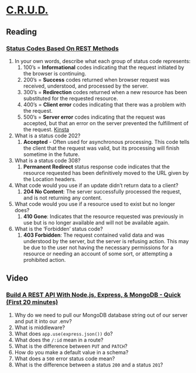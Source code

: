# [C.R.U.D.](https://en.wikipedia.org/wiki/C.H.U.D.)

## Reading

### [Status Codes Based On REST Methods](https://www.moesif.com/blog/technical/api-design/Which-HTTP-Status-Code-To-Use-For-Every-CRUD-App/)

1. In your own words, describe what each group of status code represents:
    1. 100’s = **Informational** codes indicating that the request initiated by the browser is continuing.
    2. 200’s = **Success** codes returned when browser request was received, understood, and processed by the server.
    3. 300’s = **Redirection** codes returned when a new resource has been substituted for the requested resource.
    4. 400’s = **Client error** codes indicating that there was a problem with the request.
    5. 500’s = **Server error** codes indicating that the request was accepted, but that an error on the server prevented the fulfillment of the request. [Kinsta](https://kinsta.com/blog/http-status-codes/)
2. What is a status code 202?
    1. **Accepted** - Often used for asynchronous processing. This code tells the client that the request was valid, but its processing will finish sometime in the future.
3. What is a status code 308?
    1. **Permanent Redirect** status response code indicates that the resource requested has been definitively moved to the URL given by the Location headers.
4. What code would you use if an update didn’t return data to a client?
    1. **204 No Content**: The server successfully processed the request, and is not returning any content.
5. What code would you use if a resource used to exist but no longer does?
    1. **410 Gone**: Indicates that the resource requested was previously in use but is no longer available and will not be available again.
6. What is the ‘Forbidden’ status code?
    1. **403 Forbidden**: The request contained valid data and was understood by the server, but the server is refusing action. This may be due to the user not having the necessary permissions for a resource or needing an account of some sort, or attempting a prohibited action.

## Video

### [Build A REST API With Node.js, Express, & MongoDB - Quick (First 20 minutes)](https://www.youtube.com/channel/UCFbNIlppjAuEX4znoulh0Cw)

1. Why do we need to pull our MongoDB database string out of our server and put it into our .env?
2. What is middleware?
3. What does `app.use(express.json())` do?
4. What does the `/:id` mean in a route?
5. What is the difference between `PUT` and `PATCH`?
6. How do you make a default value in a schema?
7. What does a `500` error status code mean?
8. What is the difference between a status `200` and a status `201`?
